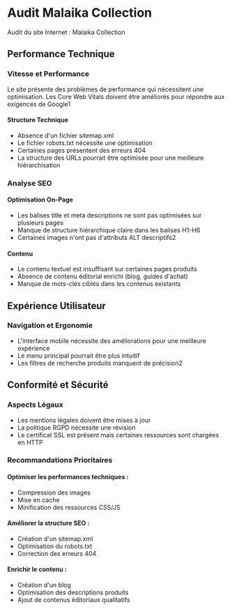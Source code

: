 # Audit Malaika Collection

Audit du site Internet : Malaika Collection

## Performance Technique

### Vitesse et Performance

Le site présente des problèmes de performance qui nécessitent une optimisation. Les Core Web Vitals doivent être améliorés pour répondre aux exigences de Google1

#### Structure Technique

- Absence d'un fichier sitemap.xml
- Le fichier robots.txt nécessite une optimisation
- Certaines pages présentent des erreurs 404
- La structure des URLs pourrait être optimisée pour une meilleure hiérarchisation

### Analyse SEO

#### Optimisation On-Page

- Les balises title et meta descriptions ne sont pas optimisées sur plusieurs pages
- Manque de structure hiérarchique claire dans les balises H1-H6
- Certaines images n'ont pas d'attributs ALT descriptifs2

#### Contenu

- Le contenu textuel est insuffisant sur certaines pages produits
- Absence de contenu éditorial enrichi (blog, guides d'achat)
- Manque de mots-clés ciblés dans les contenus existants

## Expérience Utilisateur

### Navigation et Ergonomie

- L'interface mobile nécessite des améliorations pour une meilleure expérience
- Le menu principal pourrait être plus intuitif
- Les filtres de recherche produits manquent de précision2

## Conformité et Sécurité

### Aspects Légaux

- Les mentions légales doivent être mises à jour
- La politique RGPD nécessite une révision
- Le certificat SSL est présent mais certaines ressources sont chargées en HTTP

### Recommandations Prioritaires

#### Optimiser les performances techniques :

- Compression des images
- Mise en cache
- Minification des ressources CSS/JS

#### Améliorer la structure SEO :

- Création d'un sitemap.xml
- Optimisation du robots.txt
- Correction des erreurs 404

#### Enrichir le contenu :

- Création d'un blog
- Optimisation des descriptions produits
- Ajout de contenus éditoriaux qualitatifs

